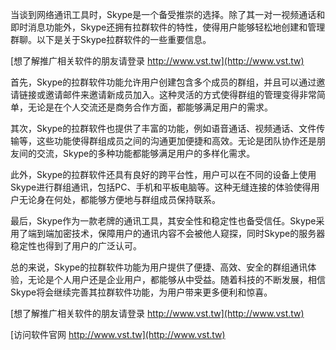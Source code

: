 当谈到网络通讯工具时，Skype是一个备受推崇的选择。除了其一对一视频通话和即时消息功能外，Skype还拥有拉群软件的特性，使得用户能够轻松地创建和管理群聊。以下是关于Skype拉群软件的一些重要信息。

[想了解推广相关软件的朋友请登录 http://www.vst.tw](http://www.vst.tw)

首先，Skype的拉群软件功能允许用户创建包含多个成员的群组，并且可以通过邀请链接或邀请邮件来邀请新成员加入。这种灵活的方式使得群组的管理变得非常简单，无论是在个人交流还是商务合作方面，都能够满足用户的需求。

其次，Skype的拉群软件也提供了丰富的功能，例如语音通话、视频通话、文件传输等，这些功能使得群组成员之间的沟通更加便捷和高效。无论是团队协作还是朋友间的交流，Skype的多种功能都能够满足用户的多样化需求。

此外，Skype的拉群软件还具有良好的跨平台性，用户可以在不同的设备上使用Skype进行群组通讯，包括PC、手机和平板电脑等。这种无缝连接的体验使得用户无论身在何处，都能够方便地与群组成员保持联系。

最后，Skype作为一款老牌的通讯工具，其安全性和稳定性也备受信任。Skype采用了端到端加密技术，保障用户的通讯内容不会被他人窥探，同时Skype的服务器稳定性也得到了用户的广泛认可。

总的来说，Skype的拉群软件功能为用户提供了便捷、高效、安全的群组通讯体验，无论是个人用户还是企业用户，都能够从中受益。随着科技的不断发展，相信Skype将会继续完善其拉群软件功能，为用户带来更多便利和惊喜。

[想了解推广相关软件的朋友请登录 http://www.vst.tw](http://www.vst.tw)


[访问软件官网 http://www.vst.tw](http://www.vst.tw)
